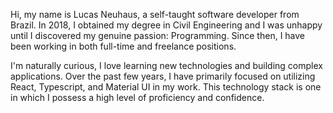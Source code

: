 Hi, my name is Lucas Neuhaus, a self-taught software developer from Brazil. In 2018, I obtained my degree in Civil Engineering and I was unhappy until I discovered my genuine passion: Programming. Since then, I have been working in both full-time and freelance positions.

I'm naturally curious, I love learning new technologies and building complex applications. Over the past few years, I have primarily focused on utilizing React, Typescript, and Material UI in my work. This technology stack is one in which I possess a high level of proficiency and confidence.
